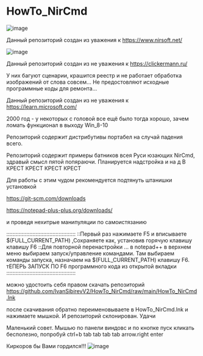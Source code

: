 # HowTo_NirCmd
![image](https://github.com/IvanSibirevV2/HowTo_NirCmd/assets/19653524/094e5871-5a0d-47a4-ab76-b9b7b7abddcc)

Данный репозиторий создан из уважения к https://www.nirsoft.net/

![image](https://github.com/IvanSibirevV2/HowTo_NirCmd/assets/19653524/30671c72-3700-49ca-bb40-a75017702674)

Данный репозиторий создан из не уважения к https://clickermann.ru/

У них багуют сценарии, крашится реестр и не работает обработка изображений от слова совсем... Не предостовляют исходные программные коды для ремонта...

Данный репозиторий создан из не уважения к https://learn.microsoft.com/

2000 год - у некоторых с головой все ещё было тогда хорошо, зачем ломать функционал в выходу Win_8-10 

Репозиторий содержит дистрибутивы портабел на случай падения всего.

Репозиторий содержит примеры батников всея Руси юзающих NirCmd, здравый смысл пятой попяраючи.
Планируется надстройка и на д В КРЕСТ КРЕСТ КРЕСТ КРЕСТ

Для работы с этим чудом рекомендуется подтянуть штанишки установкой 

https://git-scm.com/downloads

https://notepad-plus-plus.org/downloads/

и проведя нехитрые манипуляции по самоистязанию

:::::::::::::::::::::::::::::::::::::::::::::
::Первый раз нажимаете F5 и вписываете $(FULL_CURRENT_PATH) ,Сохраняете как, установив горячую клавишу клавишу F6
::Для повторной перенастройки ... в notepad++ в верхнем меню выбираем запуск/управление командами. Там выбираем команды запуска, назначаем на $(FULL_CURRENT_PATH) клавишу F6. тЕПЕРЬ ЗАПУСК ПО F6 программного кода из открытой вкладки 
:::::::::::::::::::::::::::::::::::::::::::::

можно удостоить себя правом скачать репозиторий https://github.com/IvanSibirevV2/HowTo_NirCmd/raw/main/HowTo_NirCmd.lnk

после скачивания обратно переименовываете в HowTo_NirCmd.lnk и нажимаете мышкой.
И репозиторий склонирован. Удачи

Маленький совет.
Мышью по панели виндовс и по кнопке пуск кликать бесполезно, попробуй ctrl+b tab tab tab tab arrow.right enter

Киркоров бы Вами гордился!!!
![image](https://github.com/IvanSibirevV2/HowTo_NirCmd/assets/19653524/5fa341ac-6953-4a21-a58d-ad13f296bff5)

